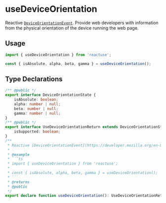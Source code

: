 # useDeviceOrientation

Reactive [`DeviceOrientationEvent`](https://developer.mozilla.org/en-US/docs/Web/API/DeviceOrientationEvent). Provide web developers with information from the physical orientation of the device running the web page.

## Usage

```ts
import { useDeviceOrientation } from 'reactuse';

const { isAbsolute, alpha, beta, gamma } = useDeviceOrientation();
```

## Type Declarations

````ts
/** @public */
export interface DeviceOrientationState {
    isAbsolute: boolean;
    alpha: number | null;
    beta: number | null;
    gamma: number | null;
}
/** @public */
export interface UseDeviceOrientationReturn extends DeviceOrientationState {
    isSupported: boolean;
}
/**
 * Reactive [DeviceOrientationEvent](https://developer.mozilla.org/en-US/docs/Web/API/DeviceOrientationEvent). Provide web developers with information from the physical orientation of the device running the web page.
 *
 * @example
 * ```ts
 * import { useDeviceOrientation } from 'reactuse';
 *
 * const { isAbsolute, alpha, beta, gamma } = useDeviceOrientation();
 * ```
 * @returns
 * @public
 */
export declare function useDeviceOrientation(): UseDeviceOrientationReturn;
````

